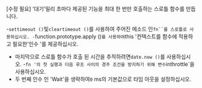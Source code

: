 [수정 필요]
'대기'밀리 초마다 제공된 기능을 최대 한 번만 호출하는 스로틀 함수를 만듭니다.

-`settimeout ()`및`cleartimeout ()`를 사용하여 주어진 메소드 인`fn``를 스로틀로 사용하십시오.
-`function.prototype.apply ()`를 사용하여`this '컨텍스트를 함수에 적용하고 필요한'인수 '를 제공하십시오.
- 마지막으로 스로틀 함수가 호출 된 시간을 추적하려면`date.now ()`를 사용하십시오.
-`fn '의 첫 실행과 다음 루프 사이의 경주 조건을 방지하기 위해 변수`inthrottle`을 사용하십시오.
- 두 번째 인수 인 'Wait'을 생략하여`0` ms의 기본값으로 타임 아웃을 설정하십시오.